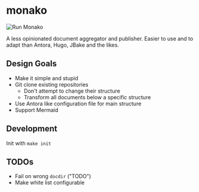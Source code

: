 # monako

![Run Monako](https://github.com/snipem/monako/workflows/Run%20Monako/badge.svg?branch=develop)

A less opinionated document aggregator and publisher. Easier to use and to adapt than Antora, Hugo, JBake and the likes.

## Design Goals

* Make it simple and stupid
* Git clone existing repositories
  * Don't attempt to change their structure
  * Transform all documents below a specific structure
* Use Antora like configuration file for main structure
* Support Mermaid

## Development

Init with `make init`

## TODOs

* Fail on wrong `docdir` ("TODO")
* Make white list configurable